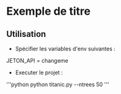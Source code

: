 # Exemple de titre


## Utilisation

- Spécifier les variables d'env suivantes :

JETON_API = changeme


- Executer le projet :

'''python
python titanic.py --ntrees 50
'''

